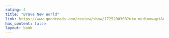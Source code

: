 ```yaml
---
rating: 4
title: "Brave New World"
link: https://www.goodreads.com/review/show/1725200308?utm_medium=api&utm_source=rss
has_content: false
layout: book
---
```

